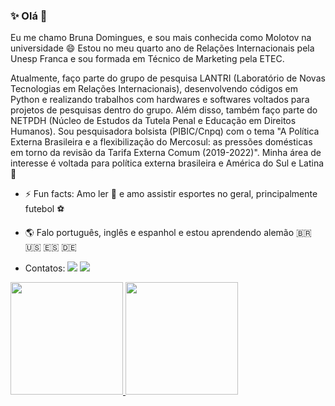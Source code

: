 ### ✨ Olá 👋

Eu me chamo Bruna Domingues, e sou mais conhecida como Molotov na universidade 😄 Estou no meu quarto ano de Relações Internacionais pela Unesp Franca e sou formada em Técnico de Marketing pela ETEC.


Atualmente, faço parte do grupo de pesquisa LANTRI (Laboratório de Novas Tecnologias em Relações Internacionais), desenvolvendo códigos em Python e realizando trabalhos com hardwares e softwares voltados para projetos de pesquisas dentro do grupo. Além disso, também faço parte do NETPDH (Núcleo de Estudos da Tutela Penal e Educação em Direitos Humanos). Sou pesquisadora bolsista (PIBIC/Cnpq) com o tema "A Política Externa Brasileira e a flexibilização do Mercosul: as pressões domésticas em
torno da revisão da Tarifa Externa Comum (2019-2022)". Minha área de interesse é voltada para política externa brasileira e América do Sul e Latina 📒


- ⚡ Fun facts: Amo ler 📖 e amo assistir esportes no geral, principalmente futebol ⚽
- 🌎 Falo português, inglês e espanhol e estou aprendendo alemão 🇧🇷 🇺🇸 🇪🇸 🇩🇪

- Contatos:
<a href = "mailto:contato@bruna.domingues01@unesp.br"><img src="https://img.shields.io/badge/Gmail-D14836?style=for-the-badge&logo=gmail&logoColor=white" target="_blank"></a>
<a href="https://www.linkedin.com/in/bruna-domingues-6b3682214/" target="_blank"><img src="https://img.shields.io/badge/-LinkedIn-%230077B5?style=for-the-badge&logo=linkedin&logoColor=white" target="_blank"></a>   
</div>


<div>
<a href="https://github.com/brudomingues">
<img height="180em" src="https://github-readme-stats.vercel.app/api/top-langs/?username=brudomingues&layout=compact&langs_count=7&theme=dracula"/>
<img height="180em" src="https://github-readme-stats.vercel.app/api?username=brudomingues&show_icons=true&theme=dracula&include_all_commits=true&count_private=true"/>
</div>
  
